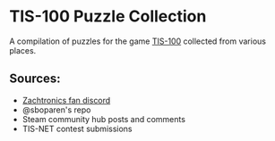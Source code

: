# TIS-100 Puzzle Collection

A compilation of puzzles for the game [TIS-100](https://store.steampowered.com/app/370360/TIS100/) collected from various places.


## Sources:
* [Zachtronics fan discord](https://discord.gg/eZBvmvQFbZ)
* @sboparen's repo
* Steam community hub posts and comments
* TIS-NET contest submissions
